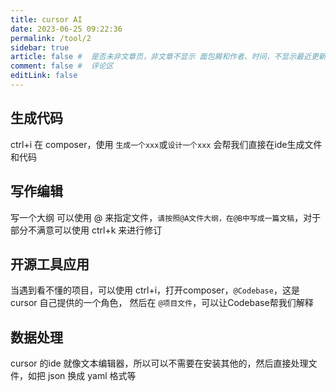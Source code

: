 ```yaml
---
title: cursor AI
date: 2023-06-25 09:22:36
permalink: /tool/2
sidebar: true
article: false #  是否未非文章页，非文章不显示 面包屑和作者、时间，不显示最近更新栏，不会参与到最近更新文章的数据计算中
comment: false #  评论区
editLink: false
---
```


## 生成代码
ctrl+i 在 composer，使用 `生成一个xxx`或`设计一个xxx` 会帮我们直接在ide生成文件和代码

## 写作编辑
写一个大纲
可以使用 @ 来指定文件，`请按照@A文件大纲，在@B中写成一篇文稿`，对于部分不满意可以使用 ctrl+k 来进行修订

## 开源工具应用
当遇到看不懂的项目，可以使用 ctrl+i，打开composer，`@Codebase`，这是 cursor 自己提供的一个角色， 然后在 `@项目文件`，可以让Codebase帮我们解释

## 数据处理
cursor 的ide 就像文本编辑器，所以可以不需要在安装其他的，然后直接处理文件，如把 json 换成 yaml 格式等